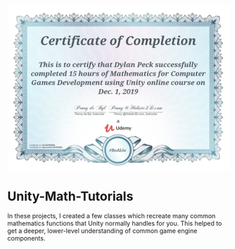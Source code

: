 ![](UC-6H7R95R2.jpg)

# Unity-Math-Tutorials
In these projects, I created a few classes which recreate many common mathematics functions that Unity normally handles for you. This helped to get a deeper, lower-level understanding of common game engine components. 

